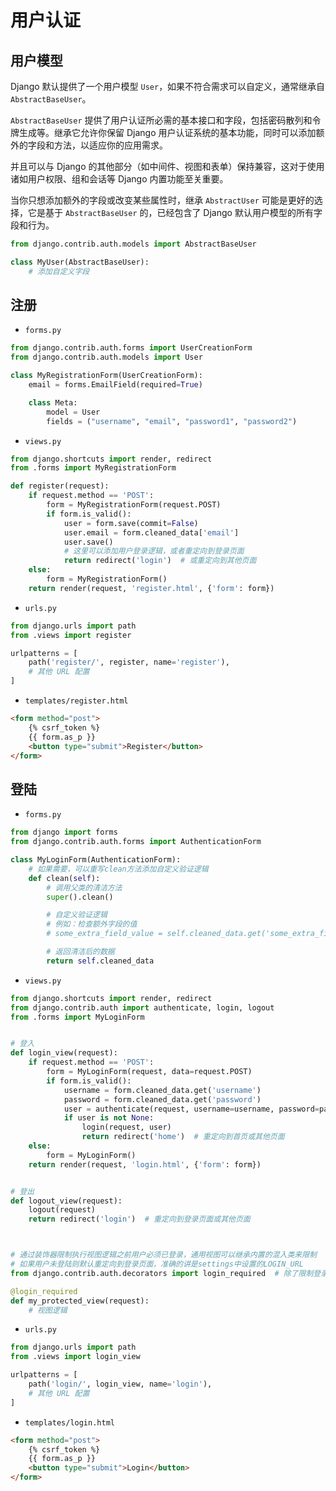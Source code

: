 # 用户认证

## 用户模型

Django 默认提供了一个用户模型 `User`，如果不符合需求可以自定义，通常继承自 `AbstractBaseUser`。

`AbstractBaseUser` 提供了用户认证所必需的基本接口和字段，包括密码散列和令牌生成等。继承它允许你保留 Django 用户认证系统的基本功能，同时可以添加额外的字段和方法，以适应你的应用需求。

并且可以与 Django 的其他部分（如中间件、视图和表单）保持兼容，这对于使用诸如用户权限、组和会话等 Django 内置功能至关重要。

当你只想添加额外的字段或改变某些属性时，继承 `AbstractUser` 可能是更好的选择，它是基于 `AbstractBaseUser` 的，已经包含了 Django 默认用户模型的所有字段和行为。

```python
from django.contrib.auth.models import AbstractBaseUser

class MyUser(AbstractBaseUser):
    # 添加自定义字段
```

## 注册

- `forms.py`

```python
from django.contrib.auth.forms import UserCreationForm
from django.contrib.auth.models import User

class MyRegistrationForm(UserCreationForm):
    email = forms.EmailField(required=True)

    class Meta:
        model = User
        fields = ("username", "email", "password1", "password2")
```

- `views.py`

```python
from django.shortcuts import render, redirect
from .forms import MyRegistrationForm

def register(request):
    if request.method == 'POST':
        form = MyRegistrationForm(request.POST)
        if form.is_valid():
            user = form.save(commit=False)
            user.email = form.cleaned_data['email']
            user.save()
            # 这里可以添加用户登录逻辑，或者重定向到登录页面
            return redirect('login')  # 或重定向到其他页面
    else:
        form = MyRegistrationForm()
    return render(request, 'register.html', {'form': form})
```

- `urls.py`

```python
from django.urls import path
from .views import register

urlpatterns = [
    path('register/', register, name='register'),
    # 其他 URL 配置
]
```

- `templates/register.html`

```html
<form method="post">
    {% csrf_token %}
    {{ form.as_p }}
    <button type="submit">Register</button>
</form>
```

## 登陆

- `forms.py`

```python
from django import forms
from django.contrib.auth.forms import AuthenticationForm

class MyLoginForm(AuthenticationForm):
    # 如果需要，可以重写clean方法添加自定义验证逻辑
    def clean(self):
        # 调用父类的清洁方法
        super().clean()

        # 自定义验证逻辑
        # 例如：检查额外字段的值
        # some_extra_field_value = self.cleaned_data.get('some_extra_field')

        # 返回清洁后的数据
        return self.cleaned_data

```

- `views.py`

```python
from django.shortcuts import render, redirect
from django.contrib.auth import authenticate, login, logout
from .forms import MyLoginForm


# 登入
def login_view(request):
    if request.method == 'POST':
        form = MyLoginForm(request, data=request.POST)
        if form.is_valid():
            username = form.cleaned_data.get('username')
            password = form.cleaned_data.get('password')
            user = authenticate(request, username=username, password=password)
            if user is not None:
                login(request, user)
                return redirect('home')  # 重定向到首页或其他页面
    else:
        form = MyLoginForm()
    return render(request, 'login.html', {'form': form})


# 登出
def logout_view(request):
    logout(request)
    return redirect('login')  # 重定向到登录页面或其他页面



# 通过装饰器限制执行视图逻辑之前用户必须已登录，通用视图可以继承内置的混入类来限制
# 如果用户未登陆则默认重定向到登录页面，准确的讲是settings中设置的LOGIN_URL
from django.contrib.auth.decorators import login_required  # 除了限制登录的装饰器外，还有限制权限的装饰器等

@login_required
def my_protected_view(request):
    # 视图逻辑

```

- `urls.py`

```python
from django.urls import path
from .views import login_view

urlpatterns = [
    path('login/', login_view, name='login'),
    # 其他 URL 配置
]
```

- `templates/login.html`

```html
<form method="post">
    {% csrf_token %}
    {{ form.as_p }}
    <button type="submit">Login</button>
</form>
```
